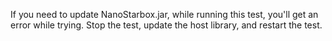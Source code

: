 If you need to update NanoStarbox.jar, while running this test, you'll get an
error while trying. Stop the test, update the host library, and restart the test.
